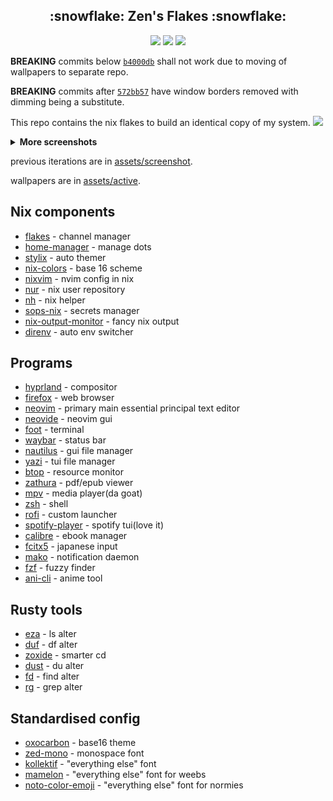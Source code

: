 <h2 align="center">:snowflake: Zen's Flakes :snowflake:</h2>

<p align="center">
    <a href="https://nixos.org/">
        <img src="https://img.shields.io/badge/NixOS-24.11-informational.svg?style=for-the-badge&logo=nixos&color=161616&logoColor=42be65&labelColor=dde1e6"></a>
    <img src="https://img.shields.io/github/last-commit/71zenith/nix-dots?style=for-the-badge&labelColor=dde1e6&color=161616"/>
    <img src="https://img.shields.io/github/repo-size/71zenith/nix-dots?style=for-the-badge&labelColor=dde1e6&color=161616"/>
  </a>
</p>

**BREAKING**
commits below [`b4000db`](https://github.com/71zenith/nix-dots/tree/b4000db955f1c73714f25b612128b5c3d2c2050f) shall not work due to moving of
wallpapers to separate repo.

**BREAKING**
commits after [`572bb57`](https://github.com/71zenith/nix-dots/tree/572bb5783334bc753c511c11b504746c8ed69ed5) have window borders removed
with dimming being a substitute.

This repo contains the nix flakes to build an identical copy of my system.
![](https://github.com/71zenith/walls/blob/master/screenshot/screenshot12.png?raw=true)

<details><summary><b>More screenshots</b></summary>

![](https://github.com/71zenith/walls/blob/master/screenshot/workflow/1.png?raw=true)

![](https://github.com/71zenith/walls/blob/master/screenshot/workflow/2.png?raw=true)

![](https://github.com/71zenith/walls/blob/master/screenshot/workflow/3.png?raw=true)

![](https://github.com/71zenith/walls/blob/master/screenshot/workflow/4.png?raw=true)
</details>

previous iterations are in [assets/screenshot](https://github.com/71zenith/assets/tree/master/screenshot).

wallpapers are in [assets/active](https://github.com/71zenith/assets/tree/master/active).

## Nix components
- [flakes](https://wiki.nixos.org/wiki/Flakes) - channel manager
- [home-manager](https://github.com/nix-community/home-manager) - manage dots
- [stylix](https://github.com/danth/stylix) - auto themer
- [nix-colors](https://github.com/Misterio77/nix-colors) - base 16 scheme
- [nixvim](https://github.com/nix-community/nixvim) - nvim config in nix
- [nur](https://github.com/nix-community/NUR) - nix user repository
- [nh](https://github.com/viperML/nh) - nix helper
- [sops-nix](https://github.com/Mic92/sops-nix) - secrets manager
- [nix-output-monitor](https://github.com/maralorn/nix-output-monitor) - fancy nix output
- [direnv](https://github.com/nix-community/nix-direnv) - auto env switcher


## Programs
- [hyprland](https://github.com/hyprwm/Hyprland) - compositor
- [firefox](https://www.mozilla.org/en-US/firefox/) - web browser
- [neovim](https://github.com/neovim/neovim) - primary main essential principal text editor
- [neovide](https://github.com/neovide/neovide) - neovim gui
- [foot](https://codeberg.org/dnkl/foot) - terminal
- [waybar](https://github.com/Alexays/Waybar) - status bar
- [nautilus](https://gitlab.gnome.org/GNOME/nautilus) - gui file manager
- [yazi](https://github.com/sxyazi/yazi) - tui file manager
- [btop](https://github.com/aristocratos/btop) - resource monitor
- [zathura](https://pwmt.org/projects/zathura) - pdf/epub viewer
- [mpv](https://github.com/mpv-player/mpv) - media player(da goat)
- [zsh](http://www.zsh.org) - shell
- [rofi](https://github.com/davatorium/rofi) - custom launcher
- [spotify-player](https://github.com/aome510/spotify-player) - spotify tui(love it)
- [calibre](https://github.com/kovidgoyal/calibre) - ebook manager
- [fcitx5](https://github.com/fcitx/fcitx5) - japanese input
- [mako](https://github.com/emersion/mako) - notification daemon
- [fzf](https://github.com/junegunn/fzf) - fuzzy finder
- [ani-cli](https://github.com/pystardust/ani-cli) - anime tool


## Rusty tools
- [eza](https://github.com/eza-community/eza) - ls alter
- [duf](https://github.com/muesli/duf) - df alter
- [zoxide](https://github.com/ajeetdsouza/zoxide) - smarter cd
- [dust](https://github.com/bootandy/dust) - du alter
- [fd](https://github.com/sharkdp/fd) - find alter
- [rg](https://github.com/BurstSushi/ripgrep) - grep alter


## Standardised config
- [oxocarbon](https://github.com/nyoom-engineering/base16-oxocarbon) - base16 theme
- [zed-mono](https://github.com/zed-industries/zed-fonts) - monospace font
- [kollektif](https://unblast.com/kollektif-sans-typeface/) - "everything else" font
- [mamelon](https://moji-waku.com/mamelon/index.html) - "everything else" font for weebs
- [noto-color-emoji](https://fonts.google.com/specimen/Noto+Color+Emoji) - "everything else" font for normies
